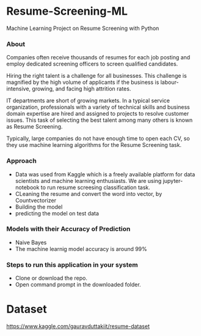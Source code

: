# Resume-Screening-ML
Machine Learning Project on Resume Screening with Python

### About 
Companies often receive thousands of resumes for each job posting and employ dedicated screening officers to screen qualified candidates.

Hiring the right talent is a challenge for all businesses. This challenge is magnified by the high volume of applicants if the business is labour-intensive, growing, and facing high attrition rates.

IT departments are short of growing markets. In a typical service organization, professionals with a variety of technical skills and business domain expertise are hired and assigned to projects to resolve customer issues. This task of selecting the best talent among many others is known as Resume Screening.

Typically, large companies do not have enough time to open each CV, so they use machine learning algorithms for the Resume Screening task.

### Approach
- Data was used from Kaggle which is a freely available platform for data scientists and machine learning enthusiasts. We are using jupyter-notebook to run resume screesing classification task.
- CLeaning the resume and convert the word into vector, by Countvectorizer 
- Building the model 
- predicting the model on test data

### Models with their Accuracy of Prediction
- Naive Bayes 
- The machine learnig model accuracy is around 99%

### Steps to run this application in your system
- Clone or download the repo.
- Open command prompt in the downloaded folder.


# Dataset
https://www.kaggle.com/gauravduttakiit/resume-dataset
